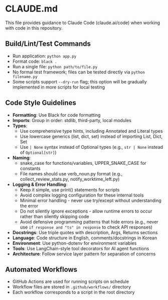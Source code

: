 # CLAUDE.md

This file provides guidance to Claude Code (claude.ai/code) when working with code in this repository.

## Build/Lint/Test Commands
- Run application: `python app.py`
- Format code: `black .`
- Run a single file: `python path/to/file.py`
- No formal test framework; files can be tested directly via `python filename.py`
- Some scripts support `--dry-run` flag; this option will be gradually implemented in more scripts for local testing

## Code Style Guidelines
- **Formatting**: Use Black for code formatting
- **Imports**: Group in order: stdlib, third-party, local modules
- **Types**: 
  - Use comprehensive type hints, including Annotated and Literal types
  - Use lowercase generics (list, dict, set) instead of importing List, Dict, Set
  - Use `| None` syntax instead of Optional types (e.g., `str | None` instead of `Optional[str]`)
- **Naming**: 
  - snake_case for functions/variables, UPPER_SNAKE_CASE for constants
  - File names should use verb_noun.py format (e.g., collect_review_stats.py, notify_worktime_left.py)
- **Logging & Error Handling**: 
  - Keep it simple, use print() statements for scripts
  - Avoid complex logging configuration for these internal tools
  - Minimal error handling - never use try/except without understanding the error
  - Do not silently ignore exceptions - allow runtime errors to occur rather than silently skipping code
  - Avoid defensive programming patterns that hide errors (e.g., never use `if response and "ts" in response` to check API responses)
- **Docstrings**: Use triple quotes with description, Args, Returns sections
- **Language**: Code structure in English, comments/docstrings in Korean
- **Environment**: Use python-dotenv for environment variables
- **Tools**: Use LangChain-style tool decorators for AI agent functions
- **Architecture**: Follow service layer pattern for separation of concerns

## Automated Workflows
- GitHub Actions are used for running scripts on schedule
- Workflow files are stored in `.github/workflows/` directory
- Each workflow corresponds to a script in the root directory